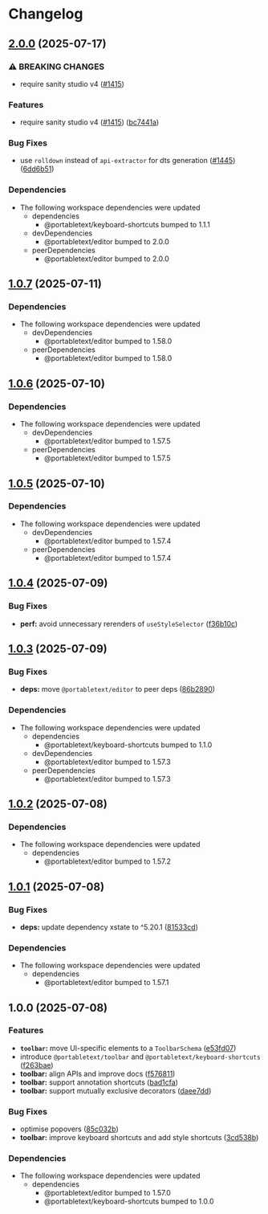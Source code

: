 # Changelog

## [2.0.0](https://github.com/portabletext/editor/compare/toolbar-v1.0.7...toolbar-v2.0.0) (2025-07-17)


### ⚠ BREAKING CHANGES

* require sanity studio v4 ([#1415](https://github.com/portabletext/editor/issues/1415))

### Features

* require sanity studio v4 ([#1415](https://github.com/portabletext/editor/issues/1415)) ([bc7441a](https://github.com/portabletext/editor/commit/bc7441a1cf14b67261f794a23b8793108afb5213))


### Bug Fixes

* use `rolldown` instead of `api-extractor` for dts generation ([#1445](https://github.com/portabletext/editor/issues/1445)) ([6dd6b51](https://github.com/portabletext/editor/commit/6dd6b51729b53479e9dd16fedbc8fc9bda73e6c1))


### Dependencies

* The following workspace dependencies were updated
  * dependencies
    * @portabletext/keyboard-shortcuts bumped to 1.1.1
  * devDependencies
    * @portabletext/editor bumped to 2.0.0
  * peerDependencies
    * @portabletext/editor bumped to 2.0.0

## [1.0.7](https://github.com/portabletext/editor/compare/toolbar-v1.0.6...toolbar-v1.0.7) (2025-07-11)


### Dependencies

* The following workspace dependencies were updated
  * devDependencies
    * @portabletext/editor bumped to 1.58.0
  * peerDependencies
    * @portabletext/editor bumped to 1.58.0

## [1.0.6](https://github.com/portabletext/editor/compare/toolbar-v1.0.5...toolbar-v1.0.6) (2025-07-10)


### Dependencies

* The following workspace dependencies were updated
  * devDependencies
    * @portabletext/editor bumped to 1.57.5
  * peerDependencies
    * @portabletext/editor bumped to 1.57.5

## [1.0.5](https://github.com/portabletext/editor/compare/toolbar-v1.0.4...toolbar-v1.0.5) (2025-07-10)


### Dependencies

* The following workspace dependencies were updated
  * devDependencies
    * @portabletext/editor bumped to 1.57.4
  * peerDependencies
    * @portabletext/editor bumped to 1.57.4

## [1.0.4](https://github.com/portabletext/editor/compare/toolbar-v1.0.3...toolbar-v1.0.4) (2025-07-09)


### Bug Fixes

* **perf:** avoid unnecessary rerenders of `useStyleSelector` ([f36b10c](https://github.com/portabletext/editor/commit/f36b10c6db6142d6ef7ed9a3900896f3ddbacf3f))

## [1.0.3](https://github.com/portabletext/editor/compare/toolbar-v1.0.2...toolbar-v1.0.3) (2025-07-09)


### Bug Fixes

* **deps:** move `@portabletext/editor` to peer deps ([86b2890](https://github.com/portabletext/editor/commit/86b28907f6f11af11f8ef86e23bc13bc27c9c699))


### Dependencies

* The following workspace dependencies were updated
  * dependencies
    * @portabletext/keyboard-shortcuts bumped to 1.1.0
  * devDependencies
    * @portabletext/editor bumped to 1.57.3
  * peerDependencies
    * @portabletext/editor bumped to 1.57.3

## [1.0.2](https://github.com/portabletext/editor/compare/toolbar-v1.0.1...toolbar-v1.0.2) (2025-07-08)


### Dependencies

* The following workspace dependencies were updated
  * dependencies
    * @portabletext/editor bumped to 1.57.2

## [1.0.1](https://github.com/portabletext/editor/compare/toolbar-v1.0.0...toolbar-v1.0.1) (2025-07-08)


### Bug Fixes

* **deps:** update dependency xstate to ^5.20.1 ([81533cd](https://github.com/portabletext/editor/commit/81533cd131126967230a57f7c4bc3c4611c5aec5))


### Dependencies

* The following workspace dependencies were updated
  * dependencies
    * @portabletext/editor bumped to 1.57.1

## 1.0.0 (2025-07-08)


### Features

* **`toolbar`:** move UI-specific elements to a `ToolbarSchema` ([e53fd07](https://github.com/portabletext/editor/commit/e53fd072301f63655d688a32cacddfae6075fc7b))
* introduce `@portabletext/toolbar` and `@portabletext/keyboard-shortcuts` ([f263bae](https://github.com/portabletext/editor/commit/f263bae16a659b52a18bb8e0ec8b600e30756330))
* **toolbar:** align APIs and improve docs ([f576811](https://github.com/portabletext/editor/commit/f576811527707de9632107717d1a0123b653b2fb))
* **toolbar:** support annotation shortcuts ([bad1cfa](https://github.com/portabletext/editor/commit/bad1cfa231d5bef25581e11719d3bc1e797a2637))
* **toolbar:** support mutually exclusive decorators ([daee7dd](https://github.com/portabletext/editor/commit/daee7dd8b0ac7fe561554acbb416955f8ad3fcd2))


### Bug Fixes

* optimise popovers ([85c032b](https://github.com/portabletext/editor/commit/85c032beb4d529947c258d0cdb9a449dfed04770))
* **toolbar:** improve keyboard shortcuts and add style shortcuts ([3cd538b](https://github.com/portabletext/editor/commit/3cd538b57ac48601fd5e8883584396adc047777f))


### Dependencies

* The following workspace dependencies were updated
  * dependencies
    * @portabletext/editor bumped to 1.57.0
    * @portabletext/keyboard-shortcuts bumped to 1.0.0
